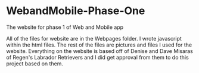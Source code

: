 # WebandMobile-Phase-One
The website for phase 1 of Web and Mobile app

All of the files for website are in the Webpages folder. I wrote javascript within the html files. The rest of the files are pictures and files I used for the website. Everything on the website is based off of Denise and Dave Misaras of Regen's Labrador Retrievers and I did get approval from them to do this project based on them.

